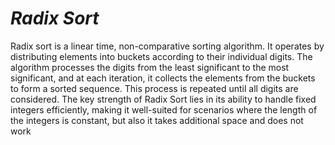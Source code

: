 # ***Radix Sort***

Radix sort is a linear time, non-comparative sorting algorithm.
It operates by distributing elements into buckets according to their individual digits.
The algorithm processes the digits from the least significant to the most significant,
and at each iteration, it collects the elements from the buckets to form a sorted sequence.
This process is repeated until all digits are considered. The key strength of Radix Sort
lies in its ability to handle fixed integers efficiently, making it well-suited for scenarios
where the length of the integers is constant, but also it takes additional space and does not work 